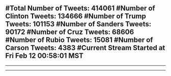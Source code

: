 #Total Number of Tweets: 414061 
#Number of Clinton Tweets: 134666
#Number of Trump Tweets: 101153
#Number of Sanders Tweets: 90172
#Number of Cruz Tweets: 68606
#Number of Rubio Tweets: 15081
#Number of Carson Tweets: 4383
#Current Stream Started at Fri Feb 12 00:58:01 MST
---
---
---

